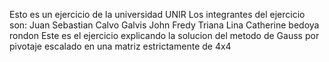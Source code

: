 Esto es un ejercicio de la universidad UNIR
Los integrantes del ejercicio son:
Juan Sebastian Calvo Galvis
John Fredy Triana
Lina Catherine bedoya rondon
Este es el ejercicio explicando la solucion del metodo de Gauss por pivotaje escalado en una matriz estrictamente de 4x4
